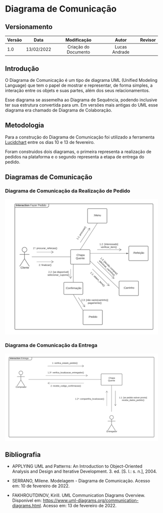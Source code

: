# Diagrama de Comunicação

## Versionamento

| Versão | Data       | Modificação          | Autor                        |Revisor|
| ------ | :--------: | :------------------: | :--------------------------: | :---: |
| 1.0    | 13/02/2022 | Criação do Documento | Lucas Andrade |  |

## Introdução

O Diagrama de Comunicação é um tipo de diagrama UML (Unified Modeling Language) que tem o papel de mostrar e representar, de forma simples, a interação entre os objets e suas partes, além dos seus relacionamentos.

Esse diagrama se assemelha ao Diagrama de Sequência, podendo inclusive ter sua estrutura convertida para um. Em versões mais antigas do UML esse diagrama era chamado de Diagrama de Colaboração.

## Metodologia

Para a construção do Diagrama de Comunicação foi utilizado a ferramenta <a href="lucidchart.com">Lucidchart</a> entre os dias 10 e 13 de fevereiro.

Foram construidos dois diagramas, o primeira representa a realização de pedidos na plataforma e o segundo representa a etapa de entrega do pedido. 

## Diagramas de Comunicação
### Diagrama de Comunicação da Realização de Pedido
![Diagrama de Comunicação - Realização Pedido](./../../assets/images/diagrama_de_comunicao_pedido.png)

### Diagrama de Comunicação da Entrega 
![Diagrama de Comunicação - Entrega](./../../assets/images/diagrama_de_comunicao_entrega.png)

## Bibliografia
* APPLYING UML and Patterns: An Introduction to Object-Oriented Analysis and Design and Iterative Development. 3. ed. [S. l.: s. n.], 2004.

* SERRANO, Milene. Modelagem - Diagrama de Comunicação. Acesso em: 10 de fevereiro de 2022.

* FAKHROUTDINOV, Kirill. UML Communication Diagrams Overview. Disponível em: https://www.uml-diagrams.org/communication-diagrams.html. Acesso em: 13 de fevereiro de 2022.